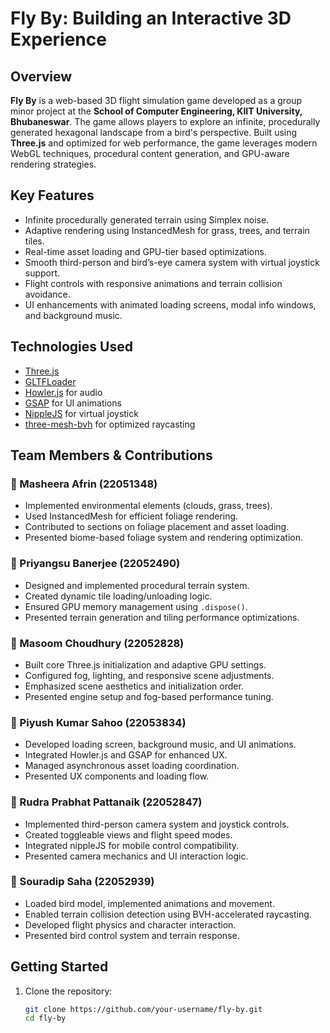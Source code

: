 # Fly By: Building an Interactive 3D Experience

## Overview

**Fly By** is a web-based 3D flight simulation game developed as a group minor project at the **School of Computer Engineering, KIIT University, Bhubaneswar**. The game allows players to explore an infinite, procedurally generated hexagonal landscape from a bird's perspective. Built using **Three.js** and optimized for web performance, the game leverages modern WebGL techniques, procedural content generation, and GPU-aware rendering strategies.

## Key Features

- Infinite procedurally generated terrain using Simplex noise.
- Adaptive rendering using InstancedMesh for grass, trees, and terrain tiles.
- Real-time asset loading and GPU-tier based optimizations.
- Smooth third-person and bird’s-eye camera system with virtual joystick support.
- Flight controls with responsive animations and terrain collision avoidance.
- UI enhancements with animated loading screens, modal info windows, and background music.

## Technologies Used

- [Three.js](https://threejs.org/)
- [GLTFLoader](https://threejs.org/docs/#examples/en/loaders/GLTFLoader)
- [Howler.js](https://howlerjs.com/) for audio
- [GSAP](https://greensock.com/gsap/) for UI animations
- [NippleJS](https://yoannmoi.net/nipplejs/) for virtual joystick
- [three-mesh-bvh](https://github.com/gkjohnson/three-mesh-bvh) for optimized raycasting

## Team Members & Contributions

### 🔹 Masheera Afrin (22051348)
- Implemented environmental elements (clouds, grass, trees).
- Used InstancedMesh for efficient foliage rendering.
- Contributed to sections on foliage placement and asset loading.
- Presented biome-based foliage system and rendering optimization.

### 🔹 Priyangsu Banerjee (22052490)
- Designed and implemented procedural terrain system.
- Created dynamic tile loading/unloading logic.
- Ensured GPU memory management using `.dispose()`.
- Presented terrain generation and tiling performance optimizations.

### 🔹 Masoom Choudhury (22052828)
- Built core Three.js initialization and adaptive GPU settings.
- Configured fog, lighting, and responsive scene adjustments.
- Emphasized scene aesthetics and initialization order.
- Presented engine setup and fog-based performance tuning.

### 🔹 Piyush Kumar Sahoo (22053834)
- Developed loading screen, background music, and UI animations.
- Integrated Howler.js and GSAP for enhanced UX.
- Managed asynchronous asset loading coordination.
- Presented UX components and loading flow.

### 🔹 Rudra Prabhat Pattanaik (22052847)
- Implemented third-person camera system and joystick controls.
- Created toggleable views and flight speed modes.
- Integrated nippleJS for mobile control compatibility.
- Presented camera mechanics and UI interaction logic.

### 🔹 Souradip Saha (22052939)
- Loaded bird model, implemented animations and movement.
- Enabled terrain collision detection using BVH-accelerated raycasting.
- Developed flight physics and character interaction.
- Presented bird control system and terrain response.

## Getting Started

1. Clone the repository:
   ```bash
   git clone https://github.com/your-username/fly-by.git
   cd fly-by

